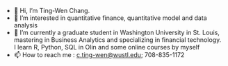 - 👋 Hi, I’m Ting-Wen Chang.
- 👀 I’m interested in quantitative finance, quantitative model and data analysis
- 🌱 I’m currently a graduate student in Washington University in St. Louis, mastering in Business Analytics and specializing in financial technology. I learn R, Python, SQL in Olin and some online courses by myself
- 📫 How to reach me : c.ting-wen@wustl.edu; 708-835-1172

<!---
tingwenchang/tingwenchang is a ✨ special ✨ repository because its `README.md` (this file) appears on your GitHub profile.
You can click the Preview link to take a look at your changes.
--->
